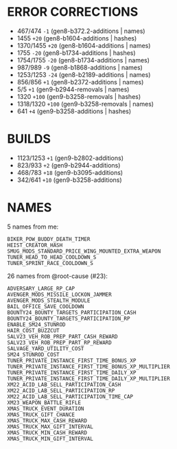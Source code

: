 # ERROR CORRECTIONS
- 467/474 `-1` (gen8-b372.2-additions | names)
- 1455 `+20` (gen8-b1604-additions | hashes)
- 1370/1455 `+20` (gen8-b1604-additions | names)
- 1755 `-20` (gen8-b1734-additions | hashes)
- 1754/1755 `-20` (gen8-b1734-additions | names)
- 987/989 `-9` (gen8-b1868-additions | names)
- 1253/1253 `-24` (gen8-b2189-additions | names)
- 856/856 `+1` (gen8-b2372-additions | names)
- 5/5 `+1` (gen9-b2944-removals | names)
- 1320 `+100` (gen9-b3258-removals | hashes)
- 1318/1320 `+100` (gen9-b3258-removals | names)
- 641 `+4` (gen9-b3258-additions | hashes)

# BUILDS
- 1123/1253 `+1` (gen9-b2802-additions)
- 823/933 `+2` (gen9-b2944-additions)
- 468/783 `+18` (gen9-b3095-additions)
- 342/641 `+10` (gen9-b3258-additions)


# NAMES
5 names from me:
```
BIKER_POW_BUDDY_DEATH_TIMER
HEIST_CREATOR_HASH
SMUG_MODS_STANDARD_PRICE_WING_MOUNTED_EXTRA_WEAPON
TUNER_HEAD_TO_HEAD_COOLDOWN_S
TUNER_SPRINT_RACE_COOLDOWN_S
```

26 names from @root-cause (#23):
```
ADVERSARY_LARGE_RP_CAP
AVENGER_MODS_MISSILE_LOCKON_JAMMER
AVENGER_MODS_STEALTH_MODULE
BAIL_OFFICE_SAVE_COOLDOWN
BOUNTY24_BOUNTY_TARGETS_PARTICIPATION_CASH
BOUNTY24_BOUNTY_TARGETS_PARTICIPATION_RP
ENABLE_SM24_STUNROD
HAIR_COST_BUZZCUT
SALV23_VEH_ROB_PREP_PART_CASH_REWARD
SALV23_VEH_ROB_PREP_PART_RP_REWARD
SALVAGE_YARD_UTILITY_COST
SM24_STUNROD_COST
TUNER_PRIVATE_INSTANCE_FIRST_TIME_BONUS_XP
TUNER_PRIVATE_INSTANCE_FIRST_TIME_BONUS_XP_MULTIPLIER
TUNER_PRIVATE_INSTANCE_FIRST_TIME_DAILY_XP
TUNER_PRIVATE_INSTANCE_FIRST_TIME_DAILY_XP_MULTIPLIER
XM22_ACID_LAB_SELL_PARTICIPATION_CASH
XM22_ACID_LAB_SELL_PARTICIPATION_RP
XM22_ACID_LAB_SELL_PARTICIPATION_TIME_CAP
XM23_WEAPON_BATTLE_RIFLE
XMAS_TRUCK_EVENT_DURATION
XMAS_TRUCK_GIFT_CHANCE
XMAS_TRUCK_MAX_CASH_REWARD
XMAS_TRUCK_MAX_GIFT_INTERVAL
XMAS_TRUCK_MIN_CASH_REWARD
XMAS_TRUCK_MIN_GIFT_INTERVAL
```